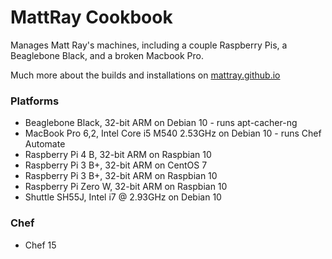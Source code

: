 # MattRay Cookbook

Manages Matt Ray's machines, including a couple Raspberry Pis, a Beaglebone Black, and a broken Macbook Pro.

Much more about the builds and installations on [mattray.github.io](https://mattray.github.io)

### Platforms

- Beaglebone Black, 32-bit ARM on Debian 10 - runs apt-cacher-ng
- MacBook Pro 6,2, Intel Core i5 M540 2.53GHz on Debian 10 - runs Chef Automate
- Raspberry Pi 4 B, 32-bit ARM on Raspbian 10
- Raspberry Pi 3 B+, 32-bit ARM on CentOS 7
- Raspberry Pi 3 B+, 32-bit ARM on Raspbian 10
- Raspberry Pi Zero W, 32-bit ARM on Raspbian 10
- Shuttle SH55J, Intel i7 @ 2.93GHz on Debian 10

### Chef

- Chef 15
